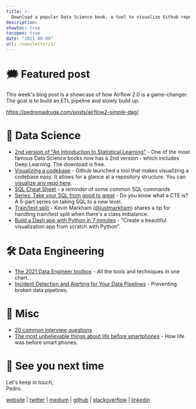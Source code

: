 ```yaml
---
title: >-
  Download a popular Data Science book, a tool to visualize Github repos, an SQL cheat sheet
description:
showtoc: true
tocopen: true
date: "2021-08-09"
url: /newsletter/3/
---
```


# 🗯 Featured post

This week's blog post is a showcase of how Airflow 2.0 is a game-changer. The goal is to build an ETL pipeline and slowly build up.

https://pedromadruga.com/posts/airflow2-simple-dag/

# 🔮 Data Science

- [2nd version of "An Introduction to Statistical Learning"](https://www.statlearning.com/) - One of the most famous Data Science books now has a 2nd version - which includes Deep Learning. The download is free.
- [Visualizing a codebase](https://octo.github.com/projects/repo-visualization) - Github launched a tool that makes visualizing a codebase easy. It allows for a glance at a repository structure. You can [visualize any repo here](https://octo-repo-visualization.vercel.app/).
- [SQL Cheat Sheet](https://www.linkedin.com/posts/ravitjain_datascience-data-excel-activity-6827507087153647616-rU3n/) - a reminder of some common SQL commands
- [Series: Take your SQL from good to great](https://towardsdatascience.com/take-your-sql-from-good-to-great-part-1-3ae61539e92a) - Do you know what a CTE is? A 5-part series on taking SQL to a new level.
- [Train/test split](https://twitter.com/justmarkham/status/1423353938573676546) - Kevin Markham ([@justmarkham](https://twitter.com/justmarkham)) shares a tip for handling train/test split when there's a class imbalance.
- [Build a Dash app with Python in 7 minutes](https://towardsdatascience.com/build-a-dash-app-with-python-in-7-minutes-72b6cca7d268?source=social.tw) - "Create a beautiful visualization app from scratch with Python".

# 🛠 Data Engineering

- [The 2021 Data Engineer toolbox](https://www.reddit.com/r/dataengineering/comments/oyju56/dataengineering_2021_in_one_pic/) - All the tools and techniques in one chart.
- [Incident Detection and Alerting for Your Data Pipelines](https://towardsdatascience.com/getting-started-anomaly-detection-and-alerting-for-your-data-pipelines-f7be9a01f764?source=social.tw) - Preventing broken data pipelines.

# 🧠 Misc

- [20 common interview questions](https://twitter.com/SahilBloom/status/1423971814443819009?s=20)
- [The most unbelievable things about life before smartphones](https://mattruby.substack.com/p/the-most-unbelievable-things-about) - How life was before smart phones.

# 👋 See you next time

Let's keep in touch,\
Pedro.

[website](https://pedromadruga.com) |
[twitter](https://twitter.com/pmadruga_ "Twitter") | [medium](https://medium.com/@pmadruga "Medium") | [github](https://github.com/pmadruga "Github") | [stackoverflow](https://stackoverflow.com/users/12418383 "Stackoverflow") | [linkedin](https://www.linkedin.com/in/pedromadruga "Linkedin")
